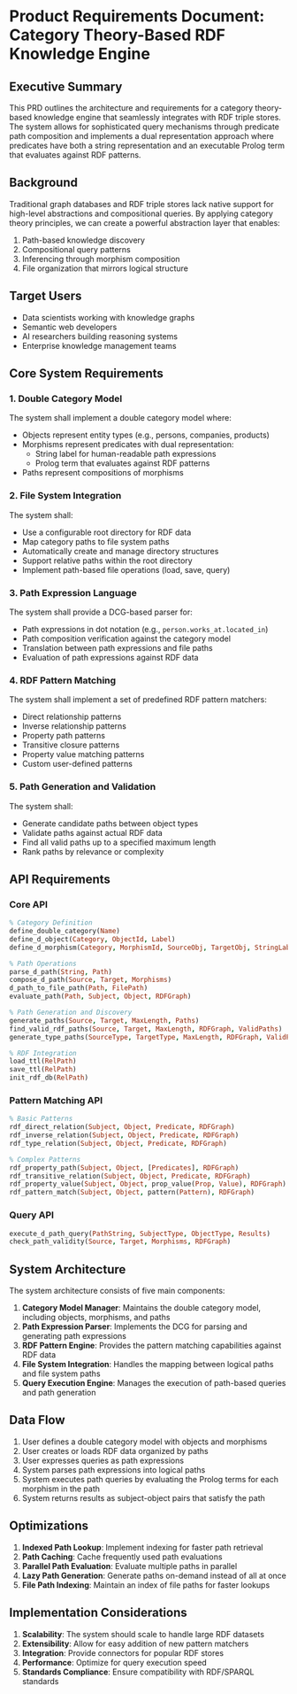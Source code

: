 # Product Requirements Document: Category Theory-Based RDF Knowledge Engine

## Executive Summary

This PRD outlines the architecture and requirements for a category theory-based knowledge engine that seamlessly integrates with RDF triple stores. The system allows for sophisticated query mechanisms through predicate path composition and implements a dual representation approach where predicates have both a string representation and an executable Prolog term that evaluates against RDF patterns.

## Background

Traditional graph databases and RDF triple stores lack native support for high-level abstractions and compositional queries. By applying category theory principles, we can create a powerful abstraction layer that enables:

1. Path-based knowledge discovery
2. Compositional query patterns
3. Inferencing through morphism composition
4. File organization that mirrors logical structure

## Target Users

- Data scientists working with knowledge graphs
- Semantic web developers
- AI researchers building reasoning systems
- Enterprise knowledge management teams

## Core System Requirements

### 1. Double Category Model

The system shall implement a double category model where:

- Objects represent entity types (e.g., persons, companies, products)
- Morphisms represent predicates with dual representation:
  - String label for human-readable path expressions
  - Prolog term that evaluates against RDF patterns
- Paths represent compositions of morphisms

### 2. File System Integration

The system shall:

- Use a configurable root directory for RDF data
- Map category paths to file system paths
- Automatically create and manage directory structures
- Support relative paths within the root directory
- Implement path-based file operations (load, save, query)

### 3. Path Expression Language

The system shall provide a DCG-based parser for:

- Path expressions in dot notation (e.g., `person.works_at.located_in`)
- Path composition verification against the category model
- Translation between path expressions and file paths
- Evaluation of path expressions against RDF data

### 4. RDF Pattern Matching

The system shall implement a set of predefined RDF pattern matchers:

- Direct relationship patterns
- Inverse relationship patterns
- Property path patterns
- Transitive closure patterns
- Property value matching patterns
- Custom user-defined patterns

### 5. Path Generation and Validation

The system shall:

- Generate candidate paths between object types
- Validate paths against actual RDF data
- Find all valid paths up to a specified maximum length
- Rank paths by relevance or complexity

## API Requirements

### Core API

```prolog
% Category Definition
define_double_category(Name)
define_d_object(Category, ObjectId, Label)
define_d_morphism(Category, MorphismId, SourceObj, TargetObj, StringLabel, PrologTerm)

% Path Operations
parse_d_path(String, Path)
compose_d_path(Source, Target, Morphisms)
d_path_to_file_path(Path, FilePath)
evaluate_path(Path, Subject, Object, RDFGraph)

% Path Generation and Discovery
generate_paths(Source, Target, MaxLength, Paths)
find_valid_rdf_paths(Source, Target, MaxLength, RDFGraph, ValidPaths)
generate_type_paths(SourceType, TargetType, MaxLength, RDFGraph, ValidPaths)

% RDF Integration
load_ttl(RelPath)
save_ttl(RelPath)
init_rdf_db(RelPath)
```

### Pattern Matching API

```prolog
% Basic Patterns
rdf_direct_relation(Subject, Object, Predicate, RDFGraph)
rdf_inverse_relation(Subject, Object, Predicate, RDFGraph)
rdf_type_relation(Subject, Object, Predicate, RDFGraph)

% Complex Patterns
rdf_property_path(Subject, Object, [Predicates], RDFGraph)
rdf_transitive_relation(Subject, Object, Predicate, RDFGraph)
rdf_property_value(Subject, Object, prop_value(Prop, Value), RDFGraph)
rdf_pattern_match(Subject, Object, pattern(Pattern), RDFGraph)
```

### Query API

```prolog
execute_d_path_query(PathString, SubjectType, ObjectType, Results)
check_path_validity(Source, Target, Morphisms, RDFGraph)
```

## System Architecture

The system architecture consists of five main components:

1. **Category Model Manager**: Maintains the double category model, including objects, morphisms, and paths
2. **Path Expression Parser**: Implements the DCG for parsing and generating path expressions
3. **RDF Pattern Engine**: Provides the pattern matching capabilities against RDF data
4. **File System Integration**: Handles the mapping between logical paths and file system paths
5. **Query Execution Engine**: Manages the execution of path-based queries and path generation

## Data Flow

1. User defines a double category model with objects and morphisms
2. User creates or loads RDF data organized by paths
3. User expresses queries as path expressions
4. System parses path expressions into logical paths
5. System executes path queries by evaluating the Prolog terms for each morphism in the path
6. System returns results as subject-object pairs that satisfy the path

## Optimizations

1. **Indexed Path Lookup**: Implement indexing for faster path retrieval
2. **Path Caching**: Cache frequently used path evaluations
3. **Parallel Path Evaluation**: Evaluate multiple paths in parallel
4. **Lazy Path Generation**: Generate paths on-demand instead of all at once
5. **File Path Indexing**: Maintain an index of file paths for faster lookups

## Implementation Considerations

1. **Scalability**: The system should scale to handle large RDF datasets
2. **Extensibility**: Allow for easy addition of new pattern matchers
3. **Integration**: Provide connectors for popular RDF stores
4. **Performance**: Optimize for query execution speed
5. **Standards Compliance**: Ensure compatibility with RDF/SPARQL standards
